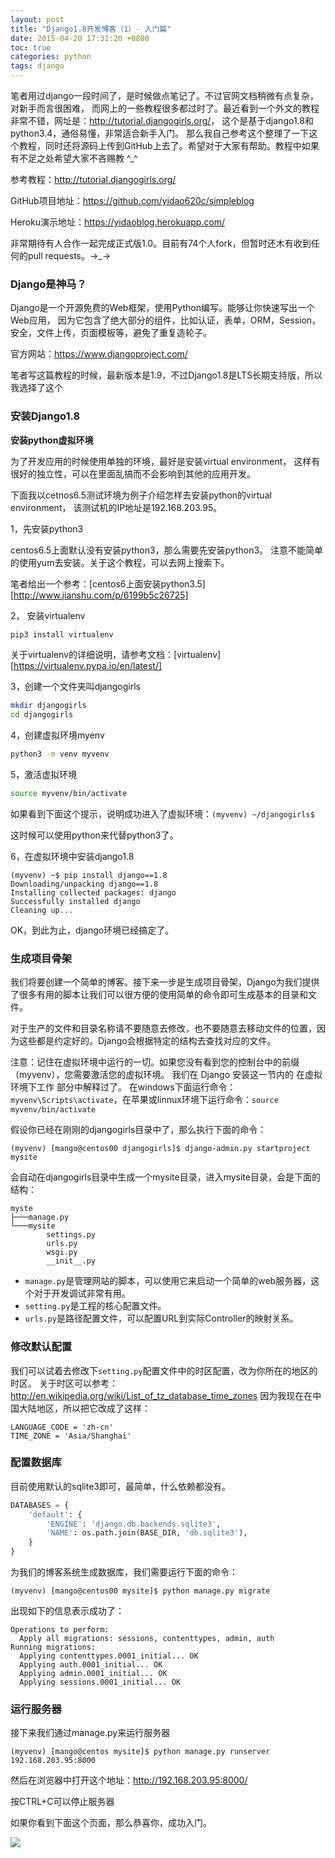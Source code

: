```yaml
---
layout: post
title: "Django1.8开发博客（1）- 入门篇"
date: 2015-04-20 17:31:20 +0800
toc: true
categories: python
tags: django
---
```


笔者用过django一段时间了，是时候做点笔记了。不过官网文档稍微有点复杂，对新手而言很困难，
而网上的一些教程很多都过时了。最近看到一个外文的教程非常不错，网址是：<http://tutorial.djangogirls.org/>，
这个是基于django1.8和python3.4，通俗易懂，非常适合新手入门。
那么我自己参考这个整理了一下这个教程，同时还将源码上传到GitHub上去了。希望对于大家有帮助。教程中如果有不足之处希望大家不吝赐教 ^_^

参考教程：<http://tutorial.djangogirls.org/>

GitHub项目地址：<https://github.com/yidao620c/simpleblog>

Heroku演示地址：<https://yidaoblog.herokuapp.com/><!--more-->

非常期待有人合作一起完成正式版1.0。目前有74个人fork，但暂时还木有收到任何的pull requests。→_→

### Django是神马？

Django是一个开源免费的Web框架，使用Python编写。能够让你快速写出一个Web应用，
因为它包含了绝大部分的组件，比如认证，表单，ORM，Session，安全，文件上传，页面模板等，避免了重复造轮子。

官方网站：<https://www.djangoproject.com/>

笔者写这篇教程的时候，最新版本是1.9，不过Django1.8是LTS长期支持版，所以我选择了这个

### 安装Django1.8

**安装python虚拟环境**

为了开发应用的时候使用单独的环境，最好是安装virtual environment，
这样有很好的独立性，可以在里面乱搞而不会影响到其他的应用开发。

下面我以cetnos6.5测试环境为例子介绍怎样去安装python的virtual environment，
该测试机的IP地址是192.168.203.95。

1，先安装python3

centos6.5上面默认没有安装python3，那么需要先安装python3。
注意不能简单的使用yum去安装。关于这个教程，可以去网上搜索下。

笔者给出一个参考：[centos6上面安装python3.5][http://www.jianshu.com/p/6199b5c26725]

2， 安装virtualenv

``` bash
pip3 install virtualenv
```
关于virtualenv的详细说明，请参考文档：[virtualenv][https://virtualenv.pypa.io/en/latest/]

3，创建一个文件夹叫djangogirls
``` bash
mkdir djangogirls
cd djangogirls
```

4，创建虚拟环境myenv
``` bash
python3 -m venv myvenv
```

5，激活虚拟环境
``` bash
source myvenv/bin/activate
```

如果看到下面这个提示，说明成功进入了虚拟环境：`(myvenv) ~/djangogirls$`

这时候可以使用python来代替python3了。

6，在虚拟环境中安装django1.8
```
(myvenv) ~$ pip install django==1.8
Downloading/unpacking django==1.8
Installing collected packages: django
Successfully installed django
Cleaning up...
```

OK，到此为止，django环境已经搞定了。

### 生成项目骨架

我们将要创建一个简单的博客。接下来一步是生成项目骨架，Django为我们提供了很多有用的脚本让我们可以很方便的使用简单的命令即可生成基本的目录和文件。

对于生产的文件和目录名称请不要随意去修改，也不要随意去移动文件的位置，因为这些都是约定好的。Django会根据特定的结构去查找对应的文件。

注意：记住在虚拟环境中运行的一切。如果您没有看到您的控制台中的前缀 （myvenv），您需要激活您的虚拟环境。
我们在 Django 安装这一节内的 在虚拟环境下工作 部分中解释过了。
在windows下面运行命令：`myvenv\Scripts\activate`，在苹果或linnux环境下运行命令：`source myvenv/bin/activate`

假设你已经在刚刚的djangogirls目录中了，那么执行下面的命令：
```
(myvenv) [mango@centos00 djangogirls]$ django-admin.py startproject mysite
```
会自动在djangogirls目录中生成一个mysite目录，进入mysite目录，会是下面的结构：
```
myste
├───manage.py
└───mysite
        settings.py
        urls.py
        wsgi.py
        __init__.py
```

* `manage.py`是管理网站的脚本，可以使用它来启动一个简单的web服务器，这个对于开发调试非常有用。
* `setting.py`是工程的核心配置文件。
* `urls.py`是路径配置文件，可以配置URL到实际Controller的映射关系。

### 修改默认配置

我们可以试着去修改下`setting.py`配置文件中的时区配置，改为你所在的地区的时区。
关于时区可以参考：<http://en.wikipedia.org/wiki/List_of_tz_database_time_zones>
因为我现在在中国大陆地区，所以把它改成了这样：
```
LANGUAGE_CODE = 'zh-cn'
TIME_ZONE = 'Asia/Shanghai'
```

### 配置数据库
目前使用默认的sqlite3即可，最简单，什么依赖都没有。
``` python
DATABASES = {
    'default': {
        'ENGINE': 'django.db.backends.sqlite3',
        'NAME': os.path.join(BASE_DIR, 'db.sqlite3'),
    }
}
```

为我们的博客系统生成数据库，我们需要运行下面的命令：
```
(myvenv) [mango@centos00 mysite]$ python manage.py migrate
```

出现如下的信息表示成功了：
```
Operations to perform:
  Apply all migrations: sessions, contenttypes, admin, auth
Running migrations:
  Applying contenttypes.0001_initial... OK
  Applying auth.0001_initial... OK
  Applying admin.0001_initial... OK
  Applying sessions.0001_initial... OK
```

### 运行服务器
接下来我们通过manage.py来运行服务器
```
(myvenv) [mango@centos mysite]$ python manage.py runserver 192.168.203.95:8000
```

然后在浏览器中打开这个地址：http://192.168.203.95:8000/

按CTRL+C可以停止服务器

如果你看到下面这个页面，那么恭喜你，成功入门。

![](http://yidaospace.qiniudn.com/dj001.jpg)


[install-python3-on-centos6]: http://www.shayanderson.com/linux/install-python-3-on-centos-6-server.htm
[virtualenv]: http://docs.python-guide.org/en/latest/dev/virtualenvs/
